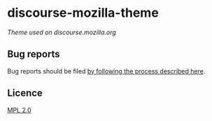 # discourse-mozilla-theme

*Theme used on discourse.mozilla.org*

## Bug reports

Bug reports should be filed [by following the process described here](https://discourse.mozilla.org/t/where-do-i-file-bug-reports-about-discourse/32078).

## Licence

[MPL 2.0](https://www.mozilla.org/MPL/2.0/)
